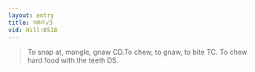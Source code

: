 ```yaml
---
layout: entry
title: འཆའ་√3
vid: Hill:0518
---
```

> To snap at, mangle, gnaw CD\.To chew, to gnaw, to bite TC\. To chew hard food with the teeth DS\.


